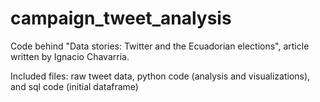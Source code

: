 # campaign_tweet_analysis
Code behind "Data stories: Twitter and the Ecuadorian elections", article written by Ignacio Chavarria.

Included files: raw tweet data, python code (analysis and visualizations), and sql code (initial dataframe)
